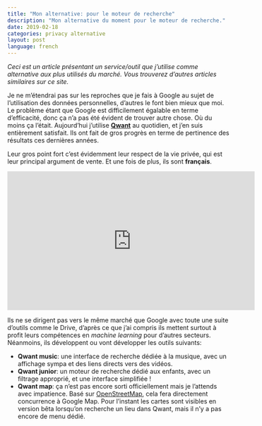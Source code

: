 ```yaml
---
title: "Mon alternative: pour le moteur de recherche"
description: "Mon alternative du moment pour le moteur de recherche."
date: 2019-02-18
categories: privacy alternative
layout: post
language: french
---
```


*Ceci est un article présentant un service/outil que j’utilise comme alternative
aux plus utilisés du marché. Vous trouverez d’autres articles similaires sur ce site.*

Je ne m’étendrai pas sur les reproches que je fais à Google au sujet de l’utilisation des
données personnelles, d’autres le font bien mieux que moi. Le problème étant que Google est
difficilement égalable en terme d’efficacité, donc ça n’a pas été évident de trouver
autre chose. Où du moins ça l’était. Aujourd’hui j’utilise **[Qwant](https://www.qwant.com/)**
au quotidien, et j’en suis entièrement satisfait. Ils ont fait de gros progrès en 
terme de pertinence des résultats ces dernières années. 

Leur gros point fort c’est évidemment leur respect de la vie privée, qui est leur principal
argument de vente. Et une fois de plus, ils sont **français**.

<iframe width="560" height="315" src="https://www.youtube.com/embed/Evahh1PXJIg" frameborder="0" allow="accelerometer; autoplay; encrypted-media; gyroscope; picture-in-picture" allowfullscreen></iframe>

Ils ne se dirigent pas vers le même marché que Google avec toute une suite d’outils comme le Drive, d’après ce que j’ai compris ils mettent surtout à profit leurs compétences en *machine learning* pour d’autres secteurs. Néanmoins, ils développent ou vont développer les outils suivants:
* **Qwant music**: une interface de recherche dédiée à la musique, avec un affichage sympa et des liens directs vers des vidéos.
* **Qwant junior**: un moteur de recherche dédié aux enfants, avec un filtrage approprié, et une interface simplifiée !
* **Qwant map**: ça n’est pas encore sorti officiellement mais je l’attends avec impatience. Basé sur [OpenStreetMap](https://www.openstreetmap.org), cela fera directement concurrence à Google Map. Pour l’instant les cartes sont visibles en version bêta lorsqu’on recherche un lieu dans Qwant, mais il n’y a pas encore de menu dédié.

